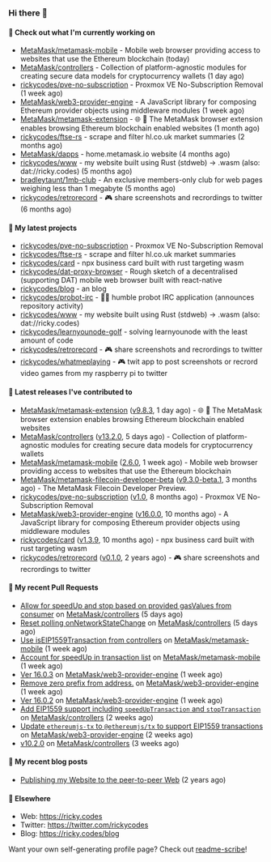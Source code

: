 ### Hi there 👋

#### 👀 Check out what I'm currently working on

- [MetaMask/metamask-mobile](https://github.com/MetaMask/metamask-mobile) - Mobile web browser providing access to websites that use the Ethereum blockchain (today)
- [MetaMask/controllers](https://github.com/MetaMask/controllers) - Collection of platform-agnostic modules for creating secure data models for cryptocurrency wallets (1 day ago)
- [rickycodes/pve-no-subscription](https://github.com/rickycodes/pve-no-subscription) - Proxmox VE No-Subscription Removal (1 week ago)
- [MetaMask/web3-provider-engine](https://github.com/MetaMask/web3-provider-engine) - A JavaScript library for composing Ethereum provider objects using middleware modules (1 week ago)
- [MetaMask/metamask-extension](https://github.com/MetaMask/metamask-extension) - :globe_with_meridians: :electric_plug: The MetaMask browser extension enables browsing Ethereum blockchain enabled websites (1 month ago)
- [rickycodes/ftse-rs](https://github.com/rickycodes/ftse-rs) - scrape and filter hl.co.uk market summaries (2 months ago)
- [MetaMask/dapps](https://github.com/MetaMask/dapps) - home.metamask.io website (4 months ago)
- [rickycodes/www](https://github.com/rickycodes/www) - my website built using Rust (stdweb) → .wasm (also: dat://ricky.codes) (5 months ago)
- [bradleytaunt/1mb-club](https://github.com/bradleytaunt/1mb-club) - An exclusive members-only club for web pages weighing less than 1 megabyte (5 months ago)
- [rickycodes/retrorecord](https://github.com/rickycodes/retrorecord) - 🎮 share screenshots and recrordings to twitter (6 months ago)

#### 🌱 My latest projects

- [rickycodes/pve-no-subscription](https://github.com/rickycodes/pve-no-subscription) - Proxmox VE No-Subscription Removal
- [rickycodes/ftse-rs](https://github.com/rickycodes/ftse-rs) - scrape and filter hl.co.uk market summaries
- [rickycodes/card](https://github.com/rickycodes/card) - npx business card built with rust targeting wasm
- [rickycodes/dat-proxy-browser](https://github.com/rickycodes/dat-proxy-browser) - Rough sketch of a decentralised (supporting DAT) mobile web browser built with react-native
- [rickycodes/blog](https://github.com/rickycodes/blog) - an blog
- [rickycodes/probot-irc](https://github.com/rickycodes/probot-irc) - 🤖💬 humble probot IRC application (announces repository activity)
- [rickycodes/www](https://github.com/rickycodes/www) - my website built using Rust (stdweb) → .wasm (also: dat://ricky.codes)
- [rickycodes/learnyounode-golf](https://github.com/rickycodes/learnyounode-golf) - solving learnyounode with the least amount of code
- [rickycodes/retrorecord](https://github.com/rickycodes/retrorecord) - 🎮 share screenshots and recrordings to twitter
- [rickycodes/whatmeplaying](https://github.com/rickycodes/whatmeplaying) - 🎮 twit app to post screenshots or recrord video games from my raspberry pi to twitter

#### 🔭 Latest releases I've contributed to

- [MetaMask/metamask-extension](https://github.com/MetaMask/metamask-extension) ([v9.8.3](https://github.com/MetaMask/metamask-extension/releases/tag/v9.8.3), 1 day ago) - :globe_with_meridians: :electric_plug: The MetaMask browser extension enables browsing Ethereum blockchain enabled websites
- [MetaMask/controllers](https://github.com/MetaMask/controllers) ([v13.2.0](https://github.com/MetaMask/controllers/releases/tag/v13.2.0), 5 days ago) - Collection of platform-agnostic modules for creating secure data models for cryptocurrency wallets
- [MetaMask/metamask-mobile](https://github.com/MetaMask/metamask-mobile) ([2.6.0](https://github.com/MetaMask/metamask-mobile/releases/tag/2.6.0), 1 week ago) - Mobile web browser providing access to websites that use the Ethereum blockchain
- [MetaMask/metamask-filecoin-developer-beta](https://github.com/MetaMask/metamask-filecoin-developer-beta) ([v9.3.0-beta.1](https://github.com/MetaMask/metamask-filecoin-developer-beta/releases/tag/v9.3.0-beta.1), 3 months ago) - The MetaMask Filecoin Developer Preview.
- [rickycodes/pve-no-subscription](https://github.com/rickycodes/pve-no-subscription) ([v1.0](https://github.com/rickycodes/pve-no-subscription/releases/tag/v1.0), 8 months ago) - Proxmox VE No-Subscription Removal
- [MetaMask/web3-provider-engine](https://github.com/MetaMask/web3-provider-engine) ([v16.0.0](https://github.com/MetaMask/web3-provider-engine/releases/tag/v16.0.0), 10 months ago) - A JavaScript library for composing Ethereum provider objects using middleware modules
- [rickycodes/card](https://github.com/rickycodes/card) ([v1.3.9](https://github.com/rickycodes/card/releases/tag/v1.3.9), 10 months ago) - npx business card built with rust targeting wasm
- [rickycodes/retrorecord](https://github.com/rickycodes/retrorecord) ([v0.1.0](https://github.com/rickycodes/retrorecord/releases/tag/v0.1.0), 2 years ago) - 🎮 share screenshots and recrordings to twitter

#### 🔨 My recent Pull Requests

- [Allow for speedUp and stop based on provided gasValues from consumer](https://github.com/MetaMask/controllers/pull/535) on [MetaMask/controllers](https://github.com/MetaMask/controllers) (5 days ago)
- [Reset polling onNetworkStateChange](https://github.com/MetaMask/controllers/pull/534) on [MetaMask/controllers](https://github.com/MetaMask/controllers) (5 days ago)
- [Use isEIP1559Transaction from controllers](https://github.com/MetaMask/metamask-mobile/pull/2918) on [MetaMask/metamask-mobile](https://github.com/MetaMask/metamask-mobile) (1 week ago)
- [Account for speedUp in transaction list](https://github.com/MetaMask/metamask-mobile/pull/2909) on [MetaMask/metamask-mobile](https://github.com/MetaMask/metamask-mobile) (1 week ago)
- [Ver 16.0.3](https://github.com/MetaMask/web3-provider-engine/pull/381) on [MetaMask/web3-provider-engine](https://github.com/MetaMask/web3-provider-engine) (1 week ago)
- [Remove zero prefix from address.](https://github.com/MetaMask/web3-provider-engine/pull/380) on [MetaMask/web3-provider-engine](https://github.com/MetaMask/web3-provider-engine) (1 week ago)
- [Ver 16.0.2](https://github.com/MetaMask/web3-provider-engine/pull/379) on [MetaMask/web3-provider-engine](https://github.com/MetaMask/web3-provider-engine) (1 week ago)
- [Add EIP1559 support including `speedUpTransaction` and `stopTransaction`](https://github.com/MetaMask/controllers/pull/521) on [MetaMask/controllers](https://github.com/MetaMask/controllers) (2 weeks ago)
- [Update `ethereumjs-tx` to `@ethereumjs/tx` to support EIP1559 transactions](https://github.com/MetaMask/web3-provider-engine/pull/377) on [MetaMask/web3-provider-engine](https://github.com/MetaMask/web3-provider-engine) (2 weeks ago)
- [v10.2.0](https://github.com/MetaMask/controllers/pull/503) on [MetaMask/controllers](https://github.com/MetaMask/controllers) (3 weeks ago)

#### 📜 My recent blog posts

- [Publishing my Website to the peer-to-peer Web](//ricky.codes/blog/posts/publishing-to-the-peer-to-peer-web/) (2 years ago)

#### 🔗 Elsewhere

- Web: https://ricky.codes
- Twitter: https://twitter.com/rickycodes
- Blog: https://ricky.codes/blog

Want your own self-generating profile page? Check out [readme-scribe](https://github.com/muesli/readme-scribe)!
